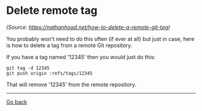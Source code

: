 # Delete remote tag

_(Source: https://nathanhoad.net/how-to-delete-a-remote-git-tag)_

You probably won't need to do this often (if ever at all) but just in case, here is how to delete a tag from a remote Git repository.

If you have a tag named '12345' then you would just do this:

```
git tag -d 12345
git push origin :refs/tags/12345
```

That will remove '12345' from the remote repository.

***

[Go back](README.md)
